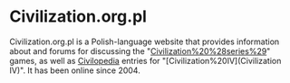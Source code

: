 # Civilization.org.pl

Civilization.org.pl is a Polish-language website that provides information about and forums for discussing the "[Civilization%20%28series%29](Civilization)" games, as well as [Civilopedia](Civilopedia) entries for "[Civilization%20IV](Civilization IV)". It has been online since 2004.